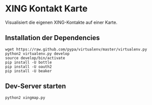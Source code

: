 # XING Kontakt Karte

Visualisiert die eigenen XING-Kontakte auf einer Karte.

## Installation der Dependencies

`wget https://raw.github.com/pypa/virtualenv/master/virtualenv.py`  
`python2 virtualenv.py develop`  
`source develop/bin/activate`  
`pip install -U bottle`  
`pip install -U oauth2`  
`pip install -U beaker`  

## Dev-Server starten

`python2 xingmap.py`